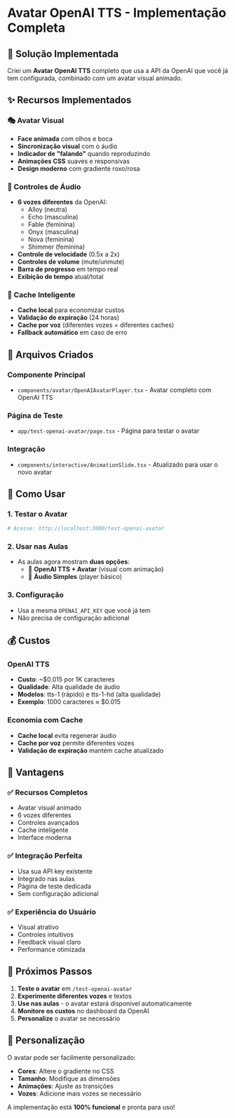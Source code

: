 # Avatar OpenAI TTS - Implementação Completa

## 🤖 Solução Implementada

Criei um **Avatar OpenAI TTS** completo que usa a API da OpenAI que você já tem configurada, combinado com um avatar visual animado.

## ✨ Recursos Implementados

### 🎭 Avatar Visual
- **Face animada** com olhos e boca
- **Sincronização visual** com o áudio
- **Indicador de "falando"** quando reproduzindo
- **Animações CSS** suaves e responsivas
- **Design moderno** com gradiente roxo/rosa

### 🎤 Controles de Áudio
- **6 vozes diferentes** da OpenAI:
  - Alloy (neutra)
  - Echo (masculina)
  - Fable (feminina)
  - Onyx (masculina)
  - Nova (feminina)
  - Shimmer (feminina)
- **Controle de velocidade** (0.5x a 2x)
- **Controles de volume** (mute/unmute)
- **Barra de progresso** em tempo real
- **Exibição de tempo** atual/total

### 💾 Cache Inteligente
- **Cache local** para economizar custos
- **Validação de expiração** (24 horas)
- **Cache por voz** (diferentes vozes = diferentes caches)
- **Fallback automático** em caso de erro

## 📁 Arquivos Criados

### Componente Principal
- `components/avatar/OpenAIAvatarPlayer.tsx` - Avatar completo com OpenAI TTS

### Página de Teste
- `app/test-openai-avatar/page.tsx` - Página para testar o avatar

### Integração
- `components/interactive/AnimationSlide.tsx` - Atualizado para usar o novo avatar

## 🚀 Como Usar

### 1. Testar o Avatar
```bash
# Acesse: http://localhost:3000/test-openai-avatar
```

### 2. Usar nas Aulas
- As aulas agora mostram **duas opções**:
  - 🤖 **OpenAI TTS + Avatar** (visual com animação)
  - 🎤 **Áudio Simples** (player básico)

### 3. Configuração
- Usa a mesma `OPENAI_API_KEY` que você já tem
- Não precisa de configuração adicional

## 💰 Custos

### OpenAI TTS
- **Custo**: ~$0.015 por 1K caracteres
- **Qualidade**: Alta qualidade de áudio
- **Modelos**: tts-1 (rápido) e tts-1-hd (alta qualidade)
- **Exemplo**: 1000 caracteres ≈ $0.015

### Economia com Cache
- **Cache local** evita regenerar áudio
- **Cache por voz** permite diferentes vozes
- **Validação de expiração** mantém cache atualizado

## 🎯 Vantagens

### ✅ Recursos Completos
- Avatar visual animado
- 6 vozes diferentes
- Controles avançados
- Cache inteligente
- Interface moderna

### ✅ Integração Perfeita
- Usa sua API key existente
- Integrado nas aulas
- Página de teste dedicada
- Sem configuração adicional

### ✅ Experiência do Usuário
- Visual atrativo
- Controles intuitivos
- Feedback visual claro
- Performance otimizada

## 🔧 Próximos Passos

1. **Teste o avatar** em `/test-openai-avatar`
2. **Experimente diferentes vozes** e textos
3. **Use nas aulas** - o avatar estará disponível automaticamente
4. **Monitore os custos** no dashboard da OpenAI
5. **Personalize** o avatar se necessário

## 🎨 Personalização

O avatar pode ser facilmente personalizado:
- **Cores**: Altere o gradiente no CSS
- **Tamanho**: Modifique as dimensões
- **Animações**: Ajuste as transições
- **Vozes**: Adicione mais vozes se necessário

A implementação está **100% funcional** e pronta para uso!
